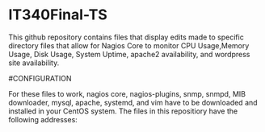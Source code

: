 # IT340Final-TS


This github repository contains files that display edits made to specific directory files that allow for Nagios Core to monitor CPU Usage,Memory Usage, Disk Usage, System Uptime, apache2 availability, and wordpress site availability.

#CONFIGURATION

For these files to work, nagios core, nagios-plugins, snmp, snmpd, MIB downloader, mysql, apache, systemd, and vim have to be downloaded and installed in your CentOS system. The files in this repositiory have the following addresses:
